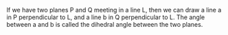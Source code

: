 If we have two planes P and Q meeting in a line L, then we can draw a
line a in P perpendicular to L, and a line b in Q perpendicular to L.
The angle between a and b is called the dihedral angle between the two
planes.
